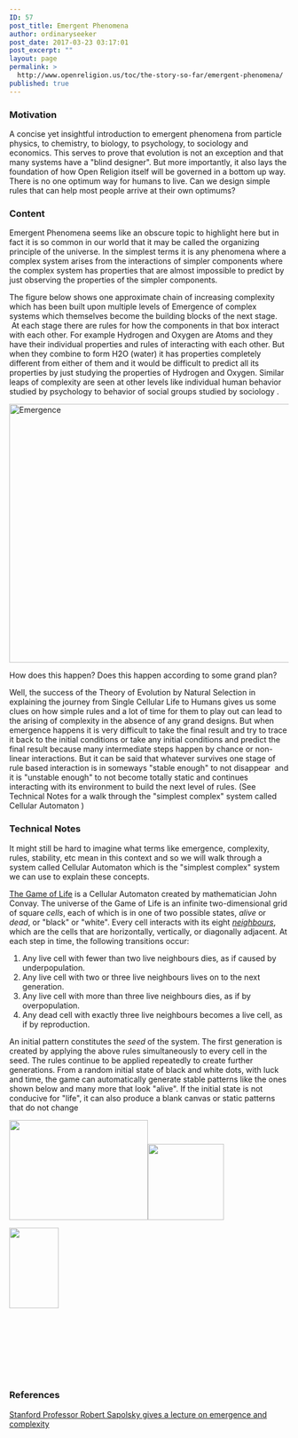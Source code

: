 ```yaml
---
ID: 57
post_title: Emergent Phenomena
author: ordinaryseeker
post_date: 2017-03-23 03:17:01
post_excerpt: ""
layout: page
permalink: >
  http://www.openreligion.us/toc/the-story-so-far/emergent-phenomena/
published: true
---
```

<h3>Motivation</h3>
A concise yet insightful introduction to emergent phenomena from particle physics, to chemistry, to biology, to psychology, to sociology and economics. This serves to prove that evolution is not an exception and that many systems have a "blind designer". But more importantly, it also lays the foundation of how Open Religion itself will be governed in a bottom up way. There is no one optimum way for humans to live. Can we design simple rules that can help most people arrive at their own optimums?
<h3>Content</h3>
Emergent Phenomena seems like an obscure topic to highlight here but in fact it is so common in our world that it may be called the organizing principle of the universe. In the simplest terms it is any phenomena where a complex system arises from the interactions of simpler components where the complex system has properties that are almost impossible to predict by just observing the properties of the simpler components.

The figure below shows one approximate chain of increasing complexity which has been built upon multiple levels of Emergence of complex systems which themselves become the building blocks of the next stage.  At each stage there are rules for how the components in that box interact with each other. For example Hydrogen and Oxygen are Atoms and they have their individual properties and rules of interacting with each other. But when they combine to form H2O (water) it has properties completely different from either of them and it would be difficult to predict all its properties by just studying the properties of Hydrogen and Oxygen. Similar leaps of complexity are seen at other levels like individual human behavior studied by psychology to behavior of social groups studied by sociology .

<img class="size-full wp-image-203" src="http://www.openreligion.us/wp-content/uploads/2017/03/Emergence-1.png" alt="Emergence" width="1280" height="466" />

How does this happen? Does this happen according to some grand plan?

Well, the success of the Theory of Evolution by Natural Selection in explaining the journey from Single Cellular Life to Humans gives us some clues on how simple rules and a lot of time for them to play out can lead to the arising of complexity in the absence of any grand designs. But when emergence happens it is very difficult to take the final result and try to trace it back to the initial conditions or take any initial conditions and predict the final result because many intermediate steps happen by chance or non-linear interactions. But it can be said that whatever survives one stage of rule based interaction is in someways "stable enough" to not disappear  and it is "unstable enough" to not become totally static and continues interacting with its environment to build the next level of rules. (See Technical Notes for a walk through the "simplest complex" system called Cellular Automaton )
<h3>Technical Notes</h3>
It might still be hard to imagine what terms like emergence, complexity, rules, stability, etc mean in this context and so we will walk through a system called Cellular Automaton which is the "simplest complex" system we can use to explain these concepts.

<a href="https://en.wikipedia.org/wiki/Conway%27s_Game_of_Life">The Game of Life</a> is a Cellular Automaton created by mathematician John Convay. The universe of the Game of Life is an infinite two-dimensional grid of square <i>cells</i>, each of which is in one of two possible states, <i>alive</i> or <i>dead</i>, or "black" or "white". Every cell interacts with its eight <i><a title="Moore neighborhood" href="https://en.wikipedia.org/wiki/Moore_neighborhood">neighbours</a></i>, which are the cells that are horizontally, vertically, or diagonally adjacent. At each step in time, the following transitions occur:
<ol>
 	<li>Any live cell with fewer than two live neighbours dies, as if caused by underpopulation.</li>
 	<li>Any live cell with two or three live neighbours lives on to the next generation.</li>
 	<li>Any live cell with more than three live neighbours dies, as if by overpopulation.</li>
 	<li>Any dead cell with exactly three live neighbours becomes a live cell, as if by reproduction.</li>
</ol>
An initial pattern constitutes the <i>seed</i> of the system. The first generation is created by applying the above rules simultaneously to every cell in the seed. The rules continue to be applied repeatedly to create further generations. From a random initial state of black and white dots, with luck and time, the game can automatically generate stable patterns like the ones shown below and many more that look "alive". If the initial state is not conducive for "life", it can also produce a blank canvas or static patterns that do not change

<a href="https://commons.wikimedia.org/w/index.php?curid=101736"><img class="alignleft wp-image-204 size-full" title="By Kieff - Own work, CC BY-SA 3.0, https://commons.wikimedia.org/w/index.php?curid=101736" src="http://www.openreligion.us/wp-content/uploads/2017/03/Gospers_glider_gun.gif" alt="" width="250" height="180" /></a><a href=" https://commons.wikimedia.org/w/index.php?curid=12854582"><img class="alignleft wp-image-205 size-full" title="By JokeySmurf at en.wikipedia - Created myself using the tool at www.conwaylife.com, Public Domain, https://commons.wikimedia.org/w/index.php?curid=12854582" src="http://www.openreligion.us/wp-content/uploads/2017/03/Game_of_life_pulsar.gif" alt="" width="137" height="137" /></a>

<a href="https://commons.wikimedia.org/w/index.php?curid=41821603"><img class="alignleft wp-image-206 size-full" title="By TastedWasted - Own work, CC BY-SA 4.0, https://commons.wikimedia.org/w/index.php?curid=41821603" src="http://www.openreligion.us/wp-content/uploads/2017/03/I-Column.gif" alt="" width="89" height="145" /></a>

&nbsp;

&nbsp;

&nbsp;

&nbsp;
<h3>References</h3>
<a href="https://www.youtube.com/watch?v=o_ZuWbX-CyE">Stanford Professor Robert Sapolsky gives a lecture on emergence and complexity</a>